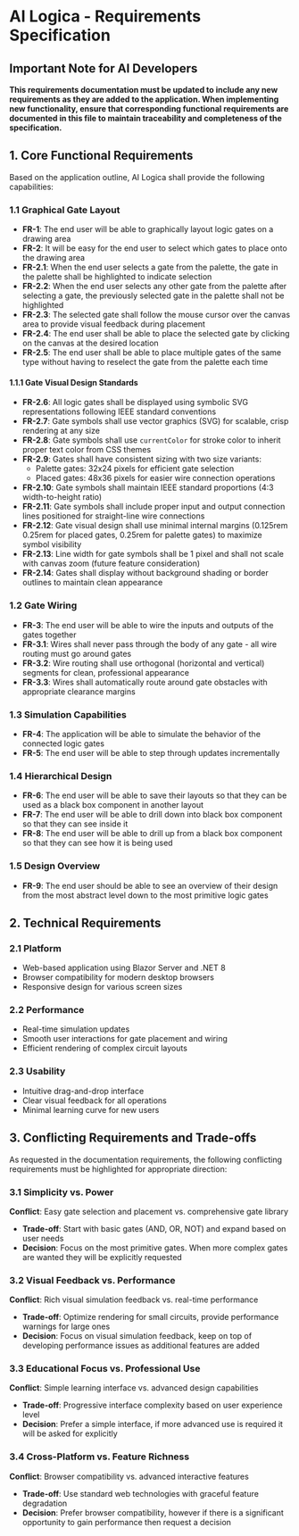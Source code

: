 # AI Logica - Requirements Specification

## Important Note for AI Developers
**This requirements documentation must be updated to include any new requirements as they are added to the application. When implementing new functionality, ensure that corresponding functional requirements are documented in this file to maintain traceability and completeness of the specification.**

## 1. Core Functional Requirements

Based on the application outline, AI Logica shall provide the following capabilities:

### 1.1 Graphical Gate Layout
- **FR-1**: The end user will be able to graphically layout logic gates on a drawing area
- **FR-2**: It will be easy for the end user to select which gates to place onto the drawing area
- **FR-2.1**: When the end user selects a gate from the palette, the gate in the palette shall be highlighted to indicate selection
- **FR-2.2**: When the end user selects any other gate from the palette after selecting a gate, the previously selected gate in the palette shall not be highlighted
- **FR-2.3**: The selected gate shall follow the mouse cursor over the canvas area to provide visual feedback during placement
- **FR-2.4**: The end user shall be able to place the selected gate by clicking on the canvas at the desired location
- **FR-2.5**: The end user shall be able to place multiple gates of the same type without having to reselect the gate from the palette each time

#### 1.1.1 Gate Visual Design Standards
- **FR-2.6**: All logic gates shall be displayed using symbolic SVG representations following IEEE standard conventions
- **FR-2.7**: Gate symbols shall use vector graphics (SVG) for scalable, crisp rendering at any size
- **FR-2.8**: Gate symbols shall use `currentColor` for stroke color to inherit proper text color from CSS themes
- **FR-2.9**: Gates shall have consistent sizing with two size variants:
  - Palette gates: 32x24 pixels for efficient gate selection
  - Placed gates: 48x36 pixels for easier wire connection operations
- **FR-2.10**: Gate symbols shall maintain IEEE standard proportions (4:3 width-to-height ratio)
- **FR-2.11**: Gate symbols shall include proper input and output connection lines positioned for straight-line wire connections
- **FR-2.12**: Gate visual design shall use minimal internal margins (0.125rem 0.25rem for placed gates, 0.25rem for palette gates) to maximize symbol visibility
- **FR-2.13**: Line width for gate symbols shall be 1 pixel and shall not scale with canvas zoom (future feature consideration)
- **FR-2.14**: Gates shall display without background shading or border outlines to maintain clean appearance

### 1.2 Gate Wiring
- **FR-3**: The end user will be able to wire the inputs and outputs of the gates together
- **FR-3.1**: Wires shall never pass through the body of any gate - all wire routing must go around gates
- **FR-3.2**: Wire routing shall use orthogonal (horizontal and vertical) segments for clean, professional appearance
- **FR-3.3**: Wires shall automatically route around gate obstacles with appropriate clearance margins

### 1.3 Simulation Capabilities
- **FR-4**: The application will be able to simulate the behavior of the connected logic gates
- **FR-5**: The end user will be able to step through updates incrementally

### 1.4 Hierarchical Design
- **FR-6**: The end user will be able to save their layouts so that they can be used as a black box component in another layout
- **FR-7**: The end user will be able to drill down into black box component so that they can see inside it
- **FR-8**: The end user will be able to drill up from a black box component so that they can see how it is being used

### 1.5 Design Overview
- **FR-9**: The end user should be able to see an overview of their design from the most abstract level down to the most primitive logic gates

## 2. Technical Requirements

### 2.1 Platform
- Web-based application using Blazor Server and .NET 8
- Browser compatibility for modern desktop browsers
- Responsive design for various screen sizes

### 2.2 Performance
- Real-time simulation updates
- Smooth user interactions for gate placement and wiring
- Efficient rendering of complex circuit layouts

### 2.3 Usability
- Intuitive drag-and-drop interface
- Clear visual feedback for all operations
- Minimal learning curve for new users

## 3. Conflicting Requirements and Trade-offs

As requested in the documentation requirements, the following conflicting requirements must be highlighted for appropriate direction:

### 3.1 Simplicity vs. Power
**Conflict**: Easy gate selection and placement vs. comprehensive gate library
- **Trade-off**: Start with basic gates (AND, OR, NOT) and expand based on user needs
- **Decision**: Focus on the most primitive gates. When more complex gates are wanted they will be explicitly requested

### 3.2 Visual Feedback vs. Performance
**Conflict**: Rich visual simulation feedback vs. real-time performance
- **Trade-off**: Optimize rendering for small circuits, provide performance warnings for large ones
- **Decision**: Focus on visual simulation feedback, keep on top of developing performance issues as additional features are added

### 3.3 Educational Focus vs. Professional Use
**Conflict**: Simple learning interface vs. advanced design capabilities
- **Trade-off**: Progressive interface complexity based on user experience level
- **Decision**: Prefer a simple interface, if more advanced use is required it will be asked for explicitly

### 3.4 Cross-Platform vs. Feature Richness
**Conflict**: Browser compatibility vs. advanced interactive features
- **Trade-off**: Use standard web technologies with graceful feature degradation
- **Decision**: Prefer browser compatibility, however if there is a significant opportunity to gain performance then request a decision
